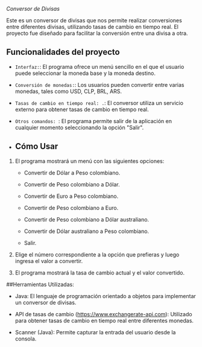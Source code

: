 <em> Conversor de Divisas </em>

Este es un conversor de divisas que nos permite realizar conversiones entre diferentes divisas, utilizando tasas de cambio en tiempo real. El proyecto fue diseñado para facilitar la conversión entre una divisa a otra. 

## Funcionalidades del proyecto

- `Interfaz:`:  El programa ofrece un menú sencillo en el que el usuario puede seleccionar la moneda base y la moneda destino.
- `Conversión de monedas:`:  Los usuarios pueden convertir entre varias monedas, tales como USD, CLP, BRL, ARS.
- `Tasas de cambio en tiempo real: .`: El conversor utiliza un servicio externo para obtener tasas de cambio en tiempo real. 
- `Otros comandos: `: El programa permite salir de la aplicación en cualquier momento seleccionando la opción "Salir".

- ## Cómo Usar

1. El programa mostrará un menú con las siguientes opciones:
   
   * Convertir de Dólar a Peso colombiano.

   * Convertir de Peso colombiano a Dólar.

   * Convertir de Euro a Peso colombiano.

   * Convertir de Peso colombiano a Euro.

   * Convertir de Peso colombiano a Dólar australiano.

   * Convertir de Dólar australiano a Peso colombiano.

   * Salir.
 

2. Elige el número correspondiente a la opción que prefieras y luego ingresa el valor a convertir.

3. El programa mostrará la tasa de cambio actual y el valor convertido.

##Herramientas Utilizadas: 

   * Java: El lenguaje de programación orientado a objetos para implementar un conversor de divisas.

   * API de tasas de cambio (https://www.exchangerate-api.com): Utilizado para obtener tasas de cambio en tiempo real entre diferentes monedas.

   * Scanner (Java): Permite capturar la entrada del usuario desde la consola.
